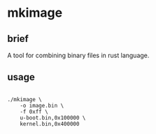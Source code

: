 # mkimage

## brief

A tool for combining binary files in rust language.

## usage

```shell

./mkimage \
    -o image.bin \
    -f 0xff \
    u-boot.bin,0x100000 \
    kernel.bin,0x400000

```
